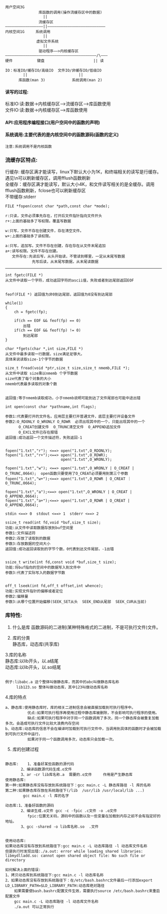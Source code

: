 ```
用户空间3G
			   库函数的调用(操作流缓存区中的数据)
				 ||	
			   流缓存区
—————————————————||——————————————————————————
内核空间1G     系统调用  
				 ||
			  虚拟文件系统	
				 ||	
			   驱动程序——>内核缓存区 	   
—————————————————————————————————————————/\———
硬件           键盘                      || 读

```

```
IO：标准IO/缓存IO/高级IO  文件IO/非缓存IO/低级IO
		||                       ||
	  库函数(man 3)            系统调用(man 2)
```

#### 读写的过程:
标准IO:读:数据->内核缓存区——>流缓存区——>库函数使用  
文件IO:读:数据->内核缓存区——>库函数使用  

#### API:应用程序编程接口(用户空间中的函数的声明)
#### 系统调用:主要代表的是内核空间中的函数源码(函数的定义)

`注意:系统调用不是内核函数`


### 流缓存区特点:
行缓存: 缓存区满才能读写，linux下默认大小为1K，和终端相关的读写是行缓存。遇见\n可以刷新缓存区，调用fflush函数刷新  
全缓存：缓存区满才能读写，默认大小4K，和文件读写相关的是全缓存。调用fflush函数刷新，fclose也可以刷新缓存区  
不带缓存:stderr   

```
FILE *fopen(const char *path,const char *mode);

r:只读，文件必须事先存在，打开后文件指针指向文件开头
r+:上面的基础多了写权限。覆盖写数据

w:只写，文件不存在创建文件，存在清空文件。
w+:上面的基础多了读权限。

a:只写，追加写。文件不存在创建，存在存在从文件末尾追加
a+:读写权限。文件不存在创建。
   文件存在:先读后写，从头开始读，不管读到哪里，一定从末尾写数据
		    先写后读，从末尾写数据，从末尾读数据
```
---

```
int fgetc(FILE *)
从文件中读取一个字符，成功返回字符的ascii值，失败或者到达尾部返回EOF
```

```

feof(FILE *) 返回值为非0到达尾部，返回值为0没有到达尾部

while(1)
{
	ch = fgetc(fp);
	
	if(ch == EOF && feof(fp) == 0)
		出错
	if(ch == EOF && feof(fp) != 0)
		到达尾部
}

```

```
char *fgets(char *,int size,FILE *)
从文件中最多读取一行数据，size满足足够大。
具体来说读取size-1个字节的数据
```

```
size_t fread(void *ptr,size_t size,size_t nmemb,FILE *);
从文件中读取 size乘以nmemb 个字节数据
size代表了每个对象的大小
nmemb代表最多读取的对象个数


返回值:等于nmemb读取成功，小于nmemb说明可能到达了文件尾部也可能中途出错

```

```
int open(const char *pathname,int flags);

参数1:代表要打开的文件名，应用层主要打开普通文件，底层主要打开设备文件
参数2:O_RDONLY O_WRONLY O_RDWR  必须出现其中的一个，只能出现其中的一个
	  O_CREAT创建文件  O_TRUNC清空文件  O_APPEND追加文件
	  O_EXCL文件已存在报错
返回值:成功返回一个文件描述符，失败返回-1 


fopen("1.txt","r"); <==> open("1.txt",O_RDONLY);
fopen("1.txt","r+");<==> open("1.txt",O_RDWR);
						 open("1.txt",O_WRONLY);
						 
fopen("1.txt","w"); <==> open("1.txt",O_WRONLY | O_CREAT | O_TRUNC,0664);  open函数只要使用了O_CREAT必须要用到第三个参数
fopen("1.txt","w+");<==> open("1.txt",O_RDWR | O_CREAT ｜O_TRUNC,0664);

fopen("1.txt","a");<==> open("1.txt",O_WRONLY | O_CREAT | O_APPEND,0664);
fopen("1.txt","a+");<==> open("1.txt",O_RDWR | O_CREAT | O_APPEND,0664);

stdin <==> 0  stdout <==> 1  stderr <==> 2
```

```
ssize_t read(int fd,void *buf,size_t size);
功能:从文件中读取数据存放到buf空间里
参数1:文件描述符
参数2:存放了读取到的数据
参数3:存放数据的空间大小
返回值:成功返回读取到的字节个数，0代表到达文件尾部，-1出错

```

```

ssize_t write(int fd,const void *buf,size_t size);
功能:将buf指向的空间中的数据写入到文件中
参数3:代表了实际写入的数据字节数

```

```

off_t lseek(int fd,off_t offset,int whence);
功能:实现文件指针的偏移或者定位
参数2:偏移量
参数3:从哪个位置开始偏移(SEEK_SET从头  SEEK_END从尾部  SEEK_CUR从当前)

```


### 库特性:
1. 什么是库
函数源码的二进制(某种特殊格式的二进制，不是可执行文件)文件。  

2. 库的分类  
静态库，动态库(共享库)  

3.库的名称  
静态库:以lib开头，以.a结尾  
动态库:以lib开头，以.so结尾  

```

例子:libabc.a 这个整体叫做静态库，而其中的abc叫做静态库名称
	 lib123.so 整体叫做动态库，其中123叫做动态库名称
```


4.库的特点  
```
a、静态库:使用静态库时，库的相关二进制信息会被直接加载到可执行程序中。
		  优点:如果可执行程序再使用过程中静态库被删除，不会影响可执行程序的使用。
		  缺点:如果可执行程序中对于同一个函数调用了多次，同一个静态库会被重复加载多次。会造成可执行文件比较大浪费内存空间
b、动态库:动态库的信息不会在编译时加载到可执行文件中，当调用到具体的函数时才会被加载到可执行文件中运行，
		  如果对于同一个函数调用多次，动态库只会加载一次。

```

5. 库的创建过程
```

静态库:    1、准备好某些函数的源代码
	   2、编译函数源代码生成.o文件
	   3、ar -cr lib库名称.a  需要的.o文件     作用是产生静态库
使用静态库:
第一种:如果静态库没有存放到系统路径下：gcc main.c -L 静态库路径 -l 库的名称 
第二种:如果静态库存放在系统路径下(/lib  /usr/lib /usr/local/lib ...)
		gcc main.c -l 库的名字
		
动态库:1、准备好函数的源码
	   2、编译生成.o文件 gcc -c -fpic .c文件 -o .o文件
		  fpic:位置无关码，源码中的函数以及一些变量在加载到内存之前不会有指定好的地址。
	   3、gcc -shared -o lib库名称.so  .文件  	
```
```

使用动态库:
如果动态库没有存放到系统路径下:gcc main.c -L 动态库路径 -l 动态库文件名称
但是执行时发现出错:./a.out: error while loading shared libraries: libmydlladd.so: cannot open shared object file: No such file or directory

如何解决上面的错误:
1、拷贝动态库到系统路径下:gcc main.c -l 动态库名称  
2、如果动态库没有存放到系统路径下：在/etc/bash.bashrc文件最后一行添加export LD_LIBRARY_PATH=$LD_LIBRARY_PATH:动态库绝对路径 
	如果需要使bash.bashrc配置文件生效，需要执行source /etc/bash.bashrc来重启配置文件
	gcc main.c -L 动态库路径 -l 动态库文件名称
	./a.out 可以正常执行
```













